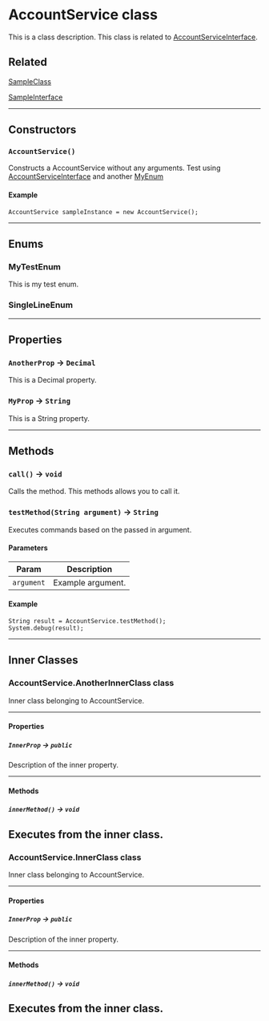 # AccountService class

This is a class description. This class is related to [AccountServiceInterface](/Account/AccountServiceInterface.md).

## Related

[SampleClass](/Miscellaneous/SampleClass.md)


[SampleInterface](/Miscellaneous/SampleInterface.md)

---
## Constructors
### `AccountService()`

Constructs a AccountService without any arguments. Test using [AccountServiceInterface](/Account/AccountServiceInterface.md) and another [MyEnum](/Miscellaneous/MyEnum.md)
#### Example
```
AccountService sampleInstance = new AccountService();
```

---
## Enums
### MyTestEnum


This is my test enum.

### SingleLineEnum

---
## Properties

### `AnotherProp` → `Decimal`

This is a Decimal property.

### `MyProp` → `String`

This is a String property.

---
## Methods
### `call()` → `void`

Calls the method. This methods allows you to call it.
### `testMethod(String argument)` → `String`

Executes commands based on the passed in argument.
#### Parameters
|Param|Description|
|-----|-----------|
|`argument` |  Example argument. |

#### Example
```
String result = AccountService.testMethod();
System.debug(result);
```

---
## Inner Classes

### AccountService.AnotherInnerClass class

Inner class belonging to AccountService.

---
#### Properties

##### `InnerProp` → `public`

Description of the inner property.

---
#### Methods
##### `innerMethod()` → `void`

Executes from the inner class.
---
### AccountService.InnerClass class

Inner class belonging to AccountService.

---
#### Properties

##### `InnerProp` → `public`

Description of the inner property.

---
#### Methods
##### `innerMethod()` → `void`

Executes from the inner class.
---
